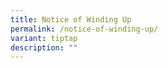 ```yaml
---
title: Notice of Winding Up
permalink: /notice-of-winding-up/
variant: tiptap
description: ""
---
```

